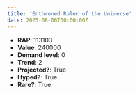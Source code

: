 ```yaml
---
title: 'Enthroned Ruler of the Universe'
date: 2025-08-06T00:00:00Z
---
```

- **RAP**: 113103
- **Value**: 240000
- **Demand level**: 0
- **Trend**: 2
- **Projected?**: True
- **Hyped?**: True
- **Rare?**: True
